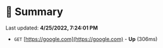 # 📖 Summary
Last updated: **4/25/2022, 7:24:01 PM**

- `GET` [https://google.com](https://google.com) - **Up** (306ms)
